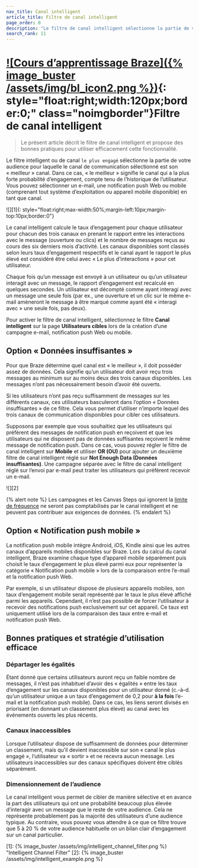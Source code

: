 ```yaml
---
nav_title: Canal intelligent
article_title: Filtre de canal intelligent
page_order: 0
description: "Le filtre de canal intelligent sélectionne la partie de votre audience pour laquelle le canal de communication sélectionné est son meilleur canal. Dans ce cas, « le meilleur » signifie celui qui a la plus forte probabilité d’engagement, compte tenu de l’historique de l’utilisateur."
search_rank: 11
---
```


# [![Cours d’apprentissage Braze]({% image_buster /assets/img/bl_icon2.png %})](https://learning.braze.com/most-engaged-channel){: style="float:right;width:120px;border:0;" class="noimgborder"}Filtre de canal intelligent

> Le présent article décrit le filtre de canal intelligent et propose des bonnes pratiques pour utiliser efficacement cette fonctionnalité.

Le filtre intelligent ou de canal `le plus engagé` sélectionne la partie de votre audience pour laquelle le canal de communication sélectionné est son « meilleur » canal. Dans ce cas, « le meilleur » signifie le canal qui a la plus forte probabilité d’engagement, compte tenu de l’historique de l’utilisateur. Vous pouvez sélectionner un e-mail, une notification push Web ou mobile (comprenant tout système d’exploitation ou appareil mobile disponible) en tant que canal.

![][1]{: style="float:right;max-width:50%;margin-left:10px;margin-top:10px;border:0"}

Le canal intelligent calcule le taux d’engagement pour chaque utilisateur pour chacun des trois canaux en prenant le rapport entre les interactions avec le message (ouverture ou clics) et le nombre de messages reçus au cours des six derniers mois d’activité. Les canaux disponibles sont classés selon leurs taux d’engagement respectifs et le canal ayant le rapport le plus élevé est considéré être celui avec « Le plus d’interactions » pour cet utilisateur. 

Chaque fois qu’un message est envoyé à un utilisateur ou qu’un utilisateur interagit avec un message, le rapport d’engagement est recalculé en quelques secondes. Un utilisateur est décompté comme ayant interagi avec un message une seule fois (par ex., une ouverture et un clic sur le même e-mail amèneront le message à être marqué comme ayant été « interagi avec » une seule fois, pas deux). 

Pour activer le filtre de canal intelligent, sélectionnez le filtre **Canal intelligent** sur la page **Utilisateurs cibles** lors de la création d’une campagne e-mail, notification push Web ou mobile.

## Option « Données insuffisantes »

Pour que Braze détermine quel canal est « le meilleur », il doit posséder assez de données. Cela signifie qu’un utilisateur doit avoir reçu trois messages au minimum sur au moins deux des trois canaux disponibles. Les messages n’ont pas nécessairement besoin d’avoir été ouverts. 

Si les utilisateurs n’ont pas reçu suffisamment de messages sur les différents canaux, ces utilisateurs basculeront dans l’option « Données insuffisantes » de ce filtre. Cela vous permet d’utiliser n’importe lequel des trois canaux de communication disponibles pour cibler ces utilisateurs.

Supposons par exemple que vous souhaitiez que les utilisateurs qui préfèrent des messages de notification push en reçoivent et que les utilisateurs qui ne disposent pas de données suffisantes reçoivent le même message de notification push. Dans ce cas, vous pouvez régler le filtre de canal intelligent sur **Mobile** et utiliser **OR (OU)** pour ajouter un deuxième filtre de canal intelligent réglé sur **Not Enough Data (Données insuffisantes)**. Une campagne séparée avec le filtre de canal intelligent réglé sur l’envoi par e-mail peut traiter les utilisateurs qui préfèrent recevoir un e-mail.

![][2]

{% alert note %}
Les campagnes et les Canvas Steps qui ignorent la [limite de fréquence]({{site.baseurl}}/user_guide/engagement_tools/campaigns/testing_and_more/rate-limiting/#delivery-rules) ne seront pas comptabilisés par le canal intelligent et ne peuvent pas contribuer aux exigences de données.
{% endalert %}

## Option « Notification push mobile »

La notification push mobile intègre Android, iOS, Kindle ainsi que les autres canaux d’appareils mobiles disponibles sur Braze. Lors du calcul du canal intelligent, Braze examine chaque type d’appareil mobile séparément puis choisit le taux d’engagement le plus élevé parmi eux pour représenter la catégorie « Notification push mobile » lors de la comparaison entre l’e-mail et la notification push Web. 

Par exemple, si un utilisateur dispose de plusieurs appareils mobiles, son taux d’engagement mobile serait représenté par le taux le plus élevé affiché parmi les appareils. Cependant, il n’est pas possible de forcer l’utilisateur à recevoir des notifications push exclusivement sur cet appareil. Ce taux est uniquement utilisé lors de la comparaison des taux entre e-mail et notification push Web.

## Bonnes pratiques et stratégie d’utilisation efficace

### Départager les égalités

Étant donné que certains utilisateurs auront reçu un faible nombre de messages, il n’est pas inhabituel d’avoir des « égalités » entre les taux d’engagement sur les canaux disponibles pour un utilisateur donné (c.-à-d. qu’un utilisateur unique a un taux d’engagement de 0,2 pour **à la fois** l’e-mail et la notification push mobile). Dans ce cas, les liens seront divisés en priorisant (en donnant un classement plus élevé) au canal avec les événements ouverts les plus récents.

### Canaux inaccessibles

Lorsque l’utilisateur dispose de suffisamment de données pour déterminer un classement, mais qu’il devient inaccessible sur son « canal le plus engagé », l’utilisateur va « sortir » et ne recevra aucun message. Les utilisateurs inaccessibles sur des canaux spécifiques doivent être ciblés séparément.

### Dimensionnement de l’audience

Le canal intelligent vous permet de cibler de manière sélective et en avance la part des utilisateurs qui ont une probabilité beaucoup plus élevée d’interagir avec un message que le reste de votre audience. Cela ne représente probablement pas la majorité des utilisateurs d’une audience typique. Au contraire, vous pouvez vous attendre à ce que ce filtre trouve que 5 à 20 % de votre audience habituelle on un bilan clair d’engagement sur un canal particulier.


[1]: {% image_buster /assets/img/intelligent_channel_filter.png %} "Intelligent Channel Filter"
[2]: {% image_buster /assets/img/intelligent_example.png %}

